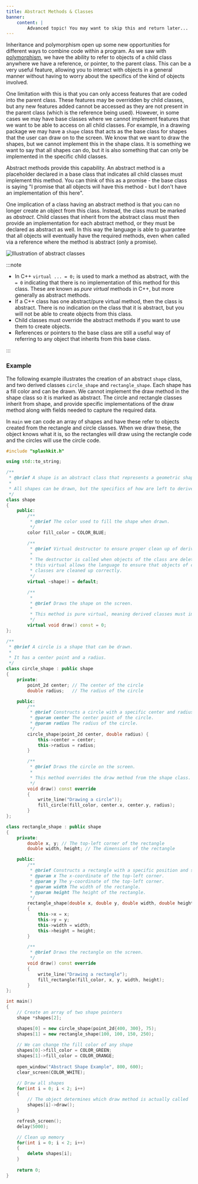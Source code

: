 ```yaml
---
title: Abstract Methods & Classes
banner:
    content: |
        Advanced topic! You may want to skip this and return later...
---
```


Inheritance and polymorphism open up some new opportunities for different ways to combine code within a program. As we saw with [polymorphism](/book/part-2-organised-code/7-member-functions/0-panorama/04-polymorphism), we have the ability to refer to objects of a child class anywhere we have a reference, or pointer, to the parent class. This can be a very useful feature, allowing you to interact with objects in a general manner without having to worry about the specifics of the kind of objects involved.

One limitation with this is that you can only access features that are coded into the parent class. These features may be overridden by child classes, but any new features added cannot be accessed as they are not present in the parent class (which is the reference being used). However, in some cases we may have base classes where we cannot implement features that we want to be able to access on all child classes. For example, in a drawing package we may have a `shape` class that acts as the base class for shapes that the user can draw on to the screen. We know that we want to draw the shapes, but we cannot implement this in the shape class. It is something we want to say that all shapes can do, but it is also something that can only be implemented in the specific child classes.

Abstract methods provide this capability. An abstract method is a placeholder declared in a base class that indicates all child classes must implement this method. You can think of this as a promise - the base class is saying "I promise that all objects will have this method - but I don't have an implementation of this here".

One implication of a class having an abstract method is that you can no longer create an object from this class. Instead, the class must be marked as *abstract*. Child classes that inherit from the abstract class must then provide an implementation for each abstract method, or they must be declared as abstract as well. In this way the language is able to guarantee that all objects will eventually have the required methods, even when called via a reference where the method is abstract (only a promise).

![Illustration of abstract classes](./images/abstract.png)

:::note

- In C++ `virtual ... = 0;` is used to mark a method as abstract, with the `= 0` indicating that there is no implementation of this method for this class. These are known as *pure virtual* methods in C++, but more generally as abstract methods.
- If a C++ class has one abstract/pure virtual method, then the class is abstract. There is no indication on the class that it is abstract, but you will not be able to create objects from this class.
- Child classes must override the abstract methods if you want to use them to create objects.
- References or pointers to the base class are still a useful way of referring to any object that inherits from this base class.

:::

### Example

The following example illustrates the creation of an abstract `shape` class, and two derived classes `circle_shape` and `rectangle_shape`. Each shape has a fill color and can be drawn. We cannot implement the draw method in the shape class so it is marked as abstract. The circle and rectangle classes inherit from shape, and provide specific implementations of the draw method along with fields needed to capture the required data.

In `main` we can code an array of shapes and have these refer to objects created from the rectangle and circle classes. When we draw these, the object knows what it is, so the rectangles will draw using the rectangle code and the circles will use the circle code.

```cpp
#include "splashkit.h"

using std::to_string;

/**
 * @brief A shape is an abstract class that represents a geometric shape.
 * 
 * All shapes can be drawn, but the specifics of how are left to derived classes.
 */
class shape
{
    public:
        /**
         * @brief The color used to fill the shape when drawn.
         */
        color fill_color = COLOR_BLUE;

        /**
         * @brief Virtual destructor to ensure proper clean up of derived classes.
         *
         * The destructor is called when objects of the class are deleted. Making
         * this virtual allows the language to ensure that objects of child
         * classes are cleaned up correctly.
         */
        virtual ~shape() = default;

        /**
         * 
         * @brief Draws the shape on the screen.
         * 
         * This method is pure virtual, meaning derived classes must implement it.
         */
        virtual void draw() const = 0;
};

/**
 * @brief A circle is a shape that can be drawn.
 * 
 * It has a center point and a radius.
 */
class circle_shape : public shape
{
    private:
        point_2d center; // The center of the circle
        double radius;   // The radius of the circle

    public:
        /**
         * @brief Constructs a circle with a specific center and radius.
         * @param center The center point of the circle.
         * @param radius The radius of the circle.
         */
        circle_shape(point_2d center, double radius) {
            this->center = center;
            this->radius = radius;
        }  

        /**
         * @brief Draws the circle on the screen.
         * 
         * This method overrides the draw method from the shape class.
         */
        void draw() const override
        {
            write_line("Drawing a circle"));
            fill_circle(fill_color, center.x, center.y, radius);
        }
};

class rectangle_shape : public shape
{
    private:
        double x, y; // The top-left corner of the rectangle
        double width, height; // The dimensions of the rectangle

    public:
        /**
         * @brief Constructs a rectangle with a specific position and size.
         * @param x The x-coordinate of the top-left corner.
         * @param y The y-coordinate of the top-left corner.
         * @param width The width of the rectangle.
         * @param height The height of the rectangle.
         */
        rectangle_shape(double x, double y, double width, double height)
        {
            this->x = x;
            this->y = y;
            this->width = width;
            this->height = height;
        }

        /**
         * @brief Draws the rectangle on the screen.
         */
        void draw() const override
        {
            write_line("Drawing a rectangle");
            fill_rectangle(fill_color, x, y, width, height);
        }
};

int main()
{    
    // Create an array of two shape pointers
    shape *shapes[2];

    shapes[0] = new circle_shape(point_2d{400, 300}, 75);
    shapes[1] = new rectangle_shape(100, 100, 150, 250);
    
    // We can change the fill color of any shape
    shapes[0]->fill_color = COLOR_GREEN;
    shapes[1]->fill_color = COLOR_ORANGE;
    
    open_window("Abstract Shape Example", 800, 600);
    clear_screen(COLOR_WHITE);

    // Draw all shapes
    for(int i = 0; i < 2; i++)
    {
        // The object determines which draw method is actually called
        shapes[i]->draw();
    }

    refresh_screen();
    delay(5000);

    // Clean up memory
    for(int i = 0; i < 2; i++)
    {
        delete shapes[i];
    }
    
    return 0;
}
```
